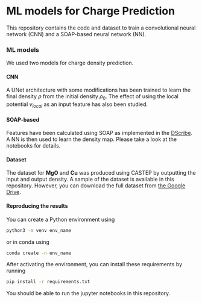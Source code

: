 
ML models for Charge Prediction
================================

This repository contains the code and dataset to train a convolutional neural network (CNN) and a SOAP-based neural network (NN).

### ML models
We used two models for charge density prediction. 

#### CNN
A UNet architecture with some modifications has been trained to learn the final density $\rho$ from the initial density $\rho_0$. The effect of using the local potential $v_{local}$ as an input feature has also been studied. 

#### SOAP-based
Features have been calculated using SOAP as implemented in the [DScribe](https://singroup.github.io/dscribe/latest/index.html). A NN is then used to learn the density map. Please take a look at the notebooks for details.

#### Dataset
The dataset for **MgO** and **Cu** was produced using CASTEP by outputting the input and output density. A sample of the dataset is available in this repository. However, you can download the full dataset from [the Google Drive](https://drive.google.com/drive/folders/1sd8rws4JZHwWbvh2vDvz9e7_k3SJLKDx?usp=drive_link).

#### Reproducing the results
You can create a Python environment using
```bash
python3 -m venv env_name
```
or in conda using
```bash
conda create -n env_name
```
After activating the environment, you can install these requirements by running
```bash
pip install -r requirements.txt
```
You should be able to run the jupyter notebooks in this repository.
